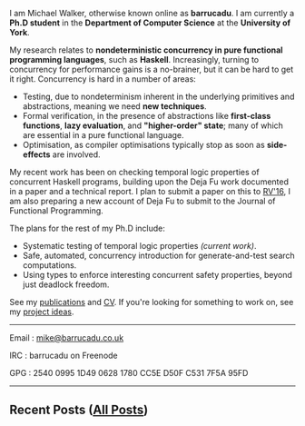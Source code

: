 I am Michael Walker, otherwise known online as **barrucadu**. I am
currently a **Ph.D student** in the **Department of Computer Science**
at the **University of York**.

My research relates to **nondeterministic concurrency in pure
functional programming languages**, such as **Haskell**. Increasingly,
turning to concurrency for performance gains is a no-brainer, but it
can be hard to get it right. Concurrency is hard in a number of areas:

- Testing, due to nondeterminism inherent in the underlying primitives
  and abstractions, meaning we need **new techniques**.
- Formal verification, in the presence of abstractions like
  **first-class functions**, **lazy evaluation**, and **"higher-order"
  state**; many of which are essential in a pure functional language.
- Optimisation, as compiler optimisations typically stop as soon as
  **side-effects** are involved.

My recent work has been on checking temporal logic properties of
concurrent Haskell programs, building upon the Deja Fu work documented
in a paper and a technical report. I plan to submit a paper on this to
[RV'16](https://rv2016.imag.fr), I am also preparing a new account of
Deja Fu to submit to the Journal of Functional Programming.

The plans for the rest of my Ph.D include:

- Systematic testing of temporal logic properties *(current work)*.
- Safe, automated, concurrency introduction for generate-and-test
  search computations.
- Using types to enforce interesting concurrent safety properties,
  beyond just deadlock freedom.

See my [publications](publications.html) and [CV](cv.pdf). If you're
looking for something to work on, see my
[project ideas](projects.html).

---

Email
: mike@barrucadu.co.uk

IRC
: barrucadu on Freenode

GPG
: 2540 0995 1D49 0628 1780  CC5E D50F C531 7F5A 95FD

---

## Recent Posts ([All Posts](posts.html))
